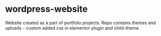 # wordpress-website
Website created as a part of portfolio projects. Repo contains themes and uploads - custom added css in elementor plugin and child-theme.